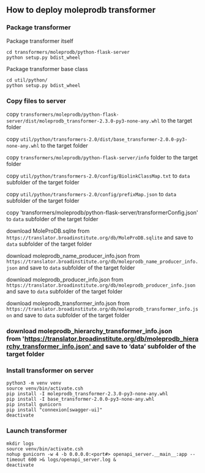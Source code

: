 ## How to deploy moleprodb transformer

### Package transformer

Package transformer itself
```
cd transformers/moleprodb/python-flask-server
python setup.py bdist_wheel
```
Package transformer base class
```
cd util/python/
python setup.py bdist_wheel
```

### Copy files to server

copy `transformers/moleprodb/python-flask-server/dist/moleprodb_transformer-2.3.0-py3-none-any.whl` to the target folder

copy `util/python/transformers-2.0/dist/base_transformer-2.0.0-py3-none-any.whl` to the target folder

copy `transformers/moleprodb/python-flask-server/info` folder to the target folder

copy `util/python/transformers-2.0/config/BiolinkClassMap.txt` to `data` subfolder of the target folder

copy `util/python/transformers-2.0/config/prefixMap.json` to `data` subfolder of the target folder

copy 'transformers/moleprodb/python-flask-server/transformerConfig.json' to `data` subfolder of the target folder

download MoleProDB.sqlite from `https://translator.broadinstitute.org/db/MoleProDB.sqlite` and save to `data` subfolder of the target folder


download moleprodb_name_producer_info.json from `https://translator.broadinstitute.org/db/moleprodb_name_producer_info.json` and save to `data` subfolder of the target folder

download moleprodb_producer_info.json from `https://translator.broadinstitute.org/db/moleprodb_producer_info.json` and save to `data` subfolder of the target folder

download moleprodb_transformer_info.json from `https://translator.broadinstitute.org/db/moleprodb_transformer_info.json` and save to `data` subfolder of the target folder

### download moleprodb_hierarchy_transformer_info.json from 'https://translator.broadinstitute.org/db/moleprodb_hierarchy_transformer_info.json' and save to ‘data’ subfolder of the target folder

### Install transformer on server

```
python3 -m venv venv
source venv/bin/activate.csh
pip install -I moleprodb_transformer-2.3.0-py3-none-any.whl
pip install -I base_transformer-2.0.0-py3-none-any.whl
pip install gunicorn
pip install "connexion[swagger-ui]"
deactivate
```

### Launch transformer

```
mkdir logs
source venv/bin/activate.csh
nohup gunicorn -w 4 -b 0.0.0.0:<port#> openapi_server.__main__:app --timeout 600 >& logs/openapi_server.log &
deactivate
```
